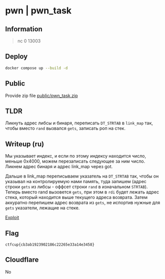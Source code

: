 # pwn | pwn_task

## Information

> nc 0 13003

## Deploy

```sh
docker compose up --build -d
```

## Public

Provide zip file [public/pwn_task.zip](./public/pwn_task.zip)

## TLDR

Ликнуть адрес либсы и бинаря, переписать `DT_STRTAB` в `link_map` так, чтобы вместо `rand` вызвался `gets`, записать роп на стек.

## Writeup (ru)

Мы указывает индекс, и если по этому индексу находится число, меньше 0x4000, можем перезаписать следующее за ним число. Ликнем адрес бинаря и адрес link_map через got. 

Дальше в link_map переписываем указатель на `DT_STRTAB` так, чтобы он указывал на контролируемую нами память, туда запишем (адрес строки `gets` из либсы - оффсет строки `rand` в изначальном `STRTAB`). Теперь вместо rand вызовется `gets`, при этом в `rdi` будет лежать адрес стека, который находится выше текущего адреса возврата. Затем аккуратно перепишем адрес возврата из `gets`, не испортив нужные для `gets` указатели, лежащие на стеке.

[Exploit](./solve/sploit.py)

## Flag

```
ctfcup{cb3ab1923902186c22265e33a14e3458}
```

## Cloudflare

No